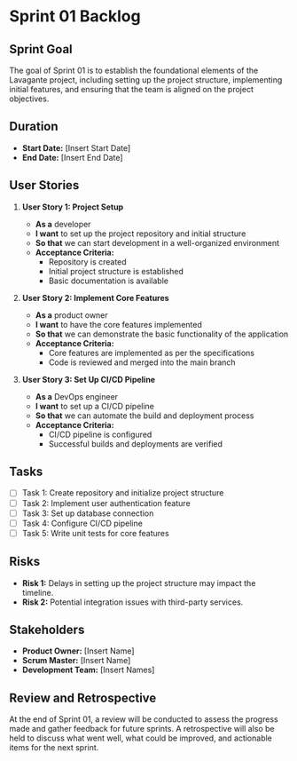 # Sprint 01 Backlog

## Sprint Goal
The goal of Sprint 01 is to establish the foundational elements of the Lavagante project, including setting up the project structure, implementing initial features, and ensuring that the team is aligned on the project objectives.

## Duration
- **Start Date:** [Insert Start Date]
- **End Date:** [Insert End Date]

## User Stories
1. **User Story 1: Project Setup**
   - **As a** developer
   - **I want** to set up the project repository and initial structure
   - **So that** we can start development in a well-organized environment
   - **Acceptance Criteria:**
     - Repository is created
     - Initial project structure is established
     - Basic documentation is available

2. **User Story 2: Implement Core Features**
   - **As a** product owner
   - **I want** to have the core features implemented
   - **So that** we can demonstrate the basic functionality of the application
   - **Acceptance Criteria:**
     - Core features are implemented as per the specifications
     - Code is reviewed and merged into the main branch

3. **User Story 3: Set Up CI/CD Pipeline**
   - **As a** DevOps engineer
   - **I want** to set up a CI/CD pipeline
   - **So that** we can automate the build and deployment process
   - **Acceptance Criteria:**
     - CI/CD pipeline is configured
     - Successful builds and deployments are verified

## Tasks
- [ ] Task 1: Create repository and initialize project structure
- [ ] Task 2: Implement user authentication feature
- [ ] Task 3: Set up database connection
- [ ] Task 4: Configure CI/CD pipeline
- [ ] Task 5: Write unit tests for core features

## Risks
- **Risk 1:** Delays in setting up the project structure may impact the timeline.
- **Risk 2:** Potential integration issues with third-party services.

## Stakeholders
- **Product Owner:** [Insert Name]
- **Scrum Master:** [Insert Name]
- **Development Team:** [Insert Names]

## Review and Retrospective
At the end of Sprint 01, a review will be conducted to assess the progress made and gather feedback for future sprints. A retrospective will also be held to discuss what went well, what could be improved, and actionable items for the next sprint.